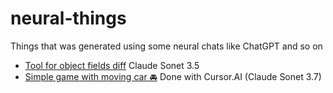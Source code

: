 # neural-things
Things that was generated using some neural chats like ChatGPT and so on

* [Tool for object fields diff](https://dmitryweiner.github.io/neural-things/objectDiff.html) Claude Sonet 3.5
* [Simple game with moving car 🚘](https://dmitryweiner.github.io/neural-things/car-game) Done with Cursor.AI (Claude Sonet 3.7)
